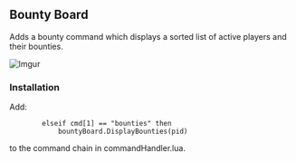 ## Bounty Board
Adds a bounty command which displays a sorted list of active players and their bounties.

![Imgur](https://i.imgur.com/QaEMkjF.png)

### Installation
Add:  
```
		elseif cmd[1] == "bounties" then
		    bountyBoard.DisplayBounties(pid)
```
to the command chain in commandHandler.lua.
